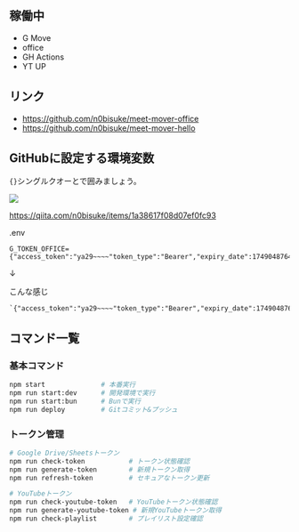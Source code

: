
## 稼働中

- G Move
- office
- GH Actions
- YT UP

## リンク

- https://github.com/n0bisuke/meet-mover-office
- https://github.com/n0bisuke/meet-mover-hello

## GitHubに設定する環境変数

`{}`シングルクオーとで囲みましょう。

![](https://media.cleanshot.cloud/media/112969/DPkfOyLEQns8wumQSwJmvliPIJQBgd38M5j8CfM5.jpeg?Expires=1749071065&Signature=IHTM2vJyaEgWOzr1gjpkhVakWctIX~WeWnF0eMMKZdf1B0ipIYLPtHm0tgHxPTrhWZ1AsETgNQ0BSSBl8HLiRS5DdZDoXZzHyxPCSCLujaarvQeWMjf~ZIL4~bbBa1V9ohu~nxc57EPlFKVJFp5Pc3M82fJZW8EBfrbj9RAJ75PxbgHjBmAyvIpbnMC0MlDPBANJZyvw2MYoHeS-s4ZOjKvIe5LJwHgS070dK7iZy~WcXpps2BN9vHKStvTGWdlIG1EmFnVpLN1ectz~ga9VMntSgxSQtEAxElsV~XlD0eBVGkdK7fvdFlT3Wsaldk1Jg0CfttFVZ5VJVqp2FdJLIA__&Key-Pair-Id=K269JMAT9ZF4GZ)

https://qiita.com/n0bisuke/items/1a38617f08d07ef0fc93

.env
```
G_TOKEN_OFFICE={"access_token":"ya29~~~~"token_type":"Bearer","expiry_date":1749048764936}
```

↓

こんな感じ

```
`{"access_token":"ya29~~~~"token_type":"Bearer","expiry_date":1749048764936}`
```

## コマンド一覧

### 基本コマンド
```bash
npm start              # 本番実行
npm run start:dev      # 開発環境で実行
npm run start:bun      # Bunで実行
npm run deploy         # Gitコミット&プッシュ
```

### トークン管理
```bash
# Google Drive/Sheetsトークン
npm run check-token           # トークン状態確認
npm run generate-token        # 新規トークン取得
npm run refresh-token         # セキュアなトークン更新

# YouTubeトークン
npm run check-youtube-token   # YouTubeトークン状態確認
npm run generate-youtube-token # 新規YouTubeトークン取得
npm run check-playlist        # プレイリスト設定確認
```